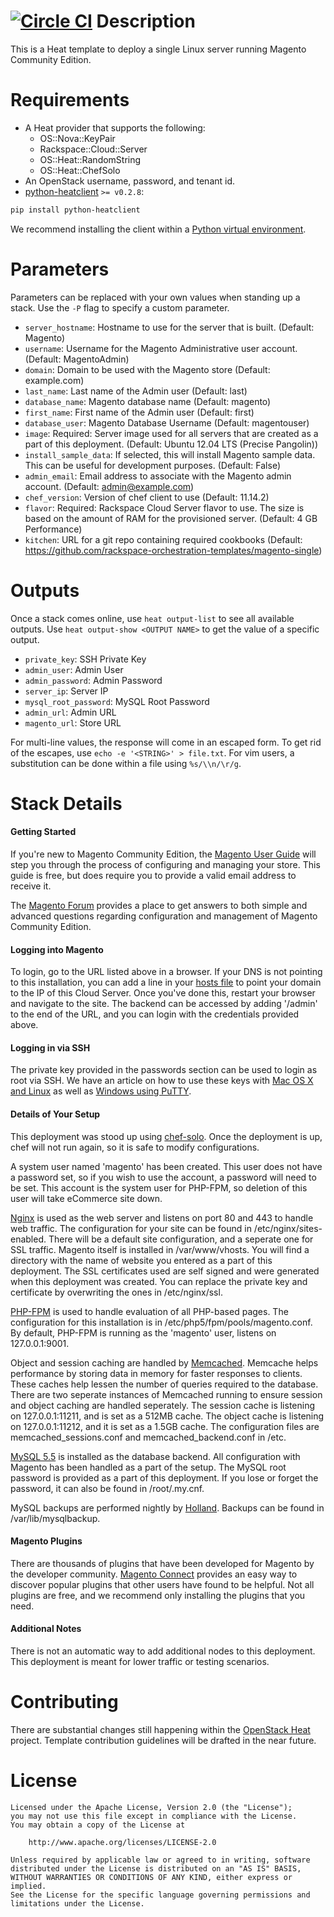 [![Circle CI](https://circleci.com/gh/rackspace-orchestration-templates/magento-single/tree/master.png?style=shield)](https://circleci.com/gh/rackspace-orchestration-templates/magento-single)
Description
===========

This is a Heat template to deploy a single Linux server running Magento
Community Edition.


Requirements
============
* A Heat provider that supports the following:
  * OS::Nova::KeyPair
  * Rackspace::Cloud::Server
  * OS::Heat::RandomString
  * OS::Heat::ChefSolo
* An OpenStack username, password, and tenant id.
* [python-heatclient](https://github.com/openstack/python-heatclient)
`>= v0.2.8`:

```bash
pip install python-heatclient
```

We recommend installing the client within a [Python virtual
environment](http://www.virtualenv.org/).

Parameters
==========
Parameters can be replaced with your own values when standing up a stack. Use
the `-P` flag to specify a custom parameter.

* `server_hostname`: Hostname to use for the server that is built. (Default:
  Magento)
* `username`: Username for the Magento Administrative user account. (Default:
  MagentoAdmin)
* `domain`: Domain to be used with the Magento store (Default: example.com)
* `last_name`: Last name of the Admin user (Default: last)
* `database_name`: Magento database name (Default: magento)
* `first_name`: First name of the Admin user (Default: first)
* `database_user`: Magento Database Username (Default: magentouser)
* `image`: Required: Server image used for all servers that are created as a
  part of this deployment. (Default: Ubuntu 12.04 LTS (Precise Pangolin))
* `install_sample_data`: If selected, this will install Magento sample data.
  This can be useful for development purposes. (Default: False)
* `admin_email`: Email address to associate with the Magento admin account.
  (Default: admin@example.com)
* `chef_version`: Version of chef client to use (Default: 11.14.2)
* `flavor`: Required: Rackspace Cloud Server flavor to use. The size is based
  on the amount of RAM for the provisioned server. (Default: 4 GB Performance)
* `kitchen`: URL for a git repo containing required cookbooks (Default:
  https://github.com/rackspace-orchestration-templates/magento-single)

Outputs
=======
Once a stack comes online, use `heat output-list` to see all available outputs.
Use `heat output-show <OUTPUT NAME>` to get the value of a specific output.

* `private_key`: SSH Private Key
* `admin_user`: Admin User
* `admin_password`: Admin Password
* `server_ip`: Server IP
* `mysql_root_password`: MySQL Root Password
* `admin_url`: Admin URL
* `magento_url`: Store URL

For multi-line values, the response will come in an escaped form. To get rid of
the escapes, use `echo -e '<STRING>' > file.txt`. For vim users, a substitution
can be done within a file using `%s/\\n/\r/g`.

Stack Details
=============
#### Getting Started
If you're new to Magento Community Edition, the [Magento User
Guide](http://www.magentocommerce.com/resources/user-guide-download) will
step you through the process of configuring and managing your store. This
guide is free, but does require you to provide a valid email address to
receive it.

The [Magento Forum](http://www.magentocommerce.com/boards/) provides a place
to get answers to both simple and advanced questions regarding configuration
and management of Magento Community Edition.

#### Logging into Magento
To login, go to the URL listed above in a browser. If your DNS is not
pointing to this installation, you can add a line in your [hosts
file](http://www.rackspace.com/knowledge_center/article/how-do-i-modify-my-hosts-file)
to point your domain to the IP of this Cloud Server. Once you've done this,
restart your browser and navigate to the site. The backend can be accessed by
adding '/admin' to the end of the URL, and you can login with the credentials
provided above.

#### Logging in via SSH
The private key provided in the passwords section can be used to login as
root via SSH. We have an article on how to use these keys with [Mac OS X and
Linux](http://www.rackspace.com/knowledge_center/article/logging-in-with-a-ssh-private-key-on-linuxmac)
as well as [Windows using
PuTTY](http://www.rackspace.com/knowledge_center/article/logging-in-with-a-ssh-private-key-on-windows).

#### Details of Your Setup
This deployment was stood up using
[chef-solo](http://docs.opscode.com/chef_solo.html). Once the deployment is
up, chef will not run again, so it is safe to modify configurations.

A system user named 'magento' has been created.  This user does not have a
password set, so if you wish to use the account, a password will need to be
set.  This account is the system user for PHP-FPM, so deletion of this user
will take eCommerce site down.

[Nginx](http://nginx.org/en/) is used as the web server and listens on port
80 and 443 to handle web traffic. The configuration for your site can be
found in /etc/nginx/sites-enabled. There will be a default site
configuration, and a seperate one for SSL traffic. Magento itself is
installed in /var/www/vhosts. You will find a directory with the name of
website you entered as a part of this deployment. The SSL certificates used
are self signed and were generated when this deployment was created. You can
replace the private key and certificate by overwriting the ones in
/etc/nginx/ssl.

[PHP-FPM](http://php.net/manual/en/install.fpm.php) is used to handle
evaluation of all PHP-based pages. The configuration for this installation is
in /etc/php5/fpm/pools/magento.conf. By default, PHP-FPM is running as the
'magento' user, listens on 127.0.0.1:9001.

Object and session caching are handled by
[Memcached](http://www.memcached.org/).  Memcache helps performance by
storing data in memory for faster responses to clients. These caches help
lessen the number of queries required to the database.  There are two
seperate instances of Memcached running to ensure session and object caching
are handled seperately.  The session cache is listening on 127.0.0.1:11211,
and is set as a 512MB cache.  The object cache is listening on
127.0.0.1:11212, and it is set as a 1.5GB cache.  The configuration files are
memcached_sessions.conf and memcached_backend.conf in /etc.

[MySQL 5.5](http://www.mysql.com/) is installed as the database backend. All
configuration with Magento has been handled as a part of the setup. The MySQL
root password is provided as a part of this deployment.  If you lose or
forget the password, it can also be found in /root/.my.cnf.

MySQL backups are performed nightly by
[Holland](https://github.com/holland-backup/holland).  Backups can be found
in /var/lib/mysqlbackup.

#### Magento Plugins
There are thousands of plugins that have been developed for Magento by the
developer community. [Magento
Connect](http://www.magentocommerce.com/magento-connect/) provides an easy
way to discover popular plugins that other users have found to be helpful.
Not all plugins are free, and we recommend only installing the plugins that
you need.

#### Additional Notes
There is not an automatic way to add additional nodes to this deployment.
This deployment is meant for lower traffic or testing scenarios.

Contributing
============
There are substantial changes still happening within the [OpenStack
Heat](https://wiki.openstack.org/wiki/Heat) project. Template contribution
guidelines will be drafted in the near future.

License
=======
```
Licensed under the Apache License, Version 2.0 (the "License");
you may not use this file except in compliance with the License.
You may obtain a copy of the License at

    http://www.apache.org/licenses/LICENSE-2.0

Unless required by applicable law or agreed to in writing, software
distributed under the License is distributed on an "AS IS" BASIS,
WITHOUT WARRANTIES OR CONDITIONS OF ANY KIND, either express or implied.
See the License for the specific language governing permissions and
limitations under the License.
```
